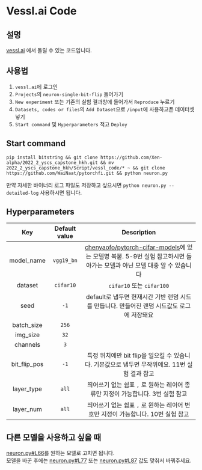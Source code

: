 # Vessl.ai Code

## 설명
[vessl.ai](https://vessl.ai) 에서 돌릴 수 있는 코드입니다.   

## 사용법
1. `vessl.ai`에 로그인
2. `Projects`의 `neuron-single-bit-flip` 들어가기
3. `New experiment` 또는 기존의 실험 결과창에 들어가서 `Reproduce` 누르기
4. `Datasets, codes or files`의 `Add Dataset`으로 `/input`에 사용하고픈 데이터셋 넣기
5. `Start command` 및 `Hyperparameters` 적고 `Deploy`

## Start command
```
pip install bitstring && git clone https://github.com/Xen-alpha/2022_2_yscs_capstone_hkh.git && mv 2022_2_yscs_capstone_hkh/Script/vessl_code/* ~ && git clone https://github.com/WaiNaat/pytorchfi.git && python neuron.py
```
만약 자세한 바이너리 로그 파일도 저장하고 싶으시면 `python neuron.py --detailed-log` 사용하시면 됩니다.

## Hyperparameters
| Key | Default value | Description |
|:---:|:-----:|:-----------:|
|model_name|`vgg19_bn`|[chenyaofo/pytorch-cifar-models](https://github.com/chenyaofo/pytorch-cifar-models)에 있는 모델명 복붙. 5-9번 실험 참고하시면 돌아가는 모델과 아닌 모델 대충 알 수 있습니다|    
|dataset|`cifar10`|`cifar10` 또는 `cifar100`|
|seed|`-1`|default로 냅두면 현재시간 기반 랜덤 시드를 만듭니다. 만들어진 랜덤 시드값도 로그에 저장돼요|
|batch_size|`256`||
|img_size|`32`||
|channels|`3`||
|bit_flip_pos|`-1`|특정 위치에만 bit flip을 일으킬 수 있습니다. 기본값으로 냅두면 무작위에요. 11번 실험 결과 참고|
|layer_type|`all`|띄어쓰기 없는 쉼표 `,` 로 원하는 레이어 종류만 지정이 가능합니다. 3번 실험 참고 |
|layer_num|`all`|띄어쓰기 없는 쉼표 `,` 로 원하는 레이어 번호만 지정이 가능합니다. 10번 실험 참고|

## 다른 모델을 사용하고 싶을 때
[neuron.py#L66](https://github.com/Xen-alpha/2022_2_yscs_capstone_hkh/blob/main/Script/vessl_code/neuron.py#L66)를 원하는 모델로 고치면 됩니다.    
모델을 바꾼 후에는 [neuron.py#L77](https://github.com/Xen-alpha/2022_2_yscs_capstone_hkh/blob/main/Script/vessl_code/neuron.py#L77) 또는 [neuron.py#L87](https://github.com/Xen-alpha/2022_2_yscs_capstone_hkh/blob/main/Script/vessl_code/neuron.py#L87) 값도 맞춰서 바꿔주세요.